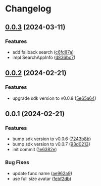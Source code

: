 # Changelog

## [0.0.3](https://github.com/tuihub/tuihub-steam/compare/v0.0.2...v0.0.3) (2024-03-11)


### Features

* add fallback search ([c6fd87a](https://github.com/tuihub/tuihub-steam/commit/c6fd87ad9812db6a6a4e2bc16115eb256fecc028))
* impl SearchAppInfo ([d836bc7](https://github.com/tuihub/tuihub-steam/commit/d836bc7d8da4ca02bab263cf15fed58ae42f45fd))

## [0.0.2](https://github.com/tuihub/tuihub-steam/compare/v0.0.1...v0.0.2) (2024-02-21)


### Features

* upgrade sdk version to v0.0.8 ([5e65a64](https://github.com/tuihub/tuihub-steam/commit/5e65a648e067dbbbc4b9a7a8541db262f7d372f4))

## 0.0.1 (2024-02-21)


### Features

* bump sdk version to v0.0.6 ([7243b8b](https://github.com/tuihub/tuihub-steam/commit/7243b8bcec7772fc8dc2cc333469aba45cf144fd))
* bump sdk version to v0.0.7 ([93d0213](https://github.com/tuihub/tuihub-steam/commit/93d02139ce98d64f8fc85b6134360c2b4d90af63))
* init commit ([1e6382e](https://github.com/tuihub/tuihub-steam/commit/1e6382e259a779016b8df81fb4a95555e3dbde5d))


### Bug Fixes

* update func name ([ae962a9](https://github.com/tuihub/tuihub-steam/commit/ae962a9ec2a5e95aef44e329de9caadc459dcc4c))
* use full size avatar ([febf2db](https://github.com/tuihub/tuihub-steam/commit/febf2db408d877903343050e74494b6b91bb7f00))
